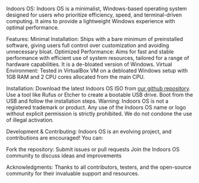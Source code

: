 Indoors OS:
Indoors OS is a minimalist, Windows-based operating system designed for users who prioritize efficiency, speed, and terminal-driven computing. It aims to provide a lightweight Windows experience with optimal performance.

Features:
Minimal Installation: Ships with a bare minimum of preinstalled software, giving users full control over customization and avoiding unnecessary bloat.
Optimized Performance: Aims for fast and stable performance with efficient use of system resources, tailored for a range of hardware capabilities. It is a de-bloated version of Windows.
Virtual Environment: Tested in VirtualBox VM on a debloated Windows setup with 1GB RAM and 2 CPU cores allocated from the main CPU.

Installation:
Download the latest Indoors OS ISO from [our github repository](https://github.com/UserofUser-s/Indoors/blob/main).
Use a tool like Rufus or Etcher to create a bootable USB drive.
Boot from the USB and follow the installation steps.
Warning: Indoors OS is not a registered trademark or product. Any use of the Indoors OS name or logo without explicit permission is strictly prohibited. We do not condone the use of illegal activation.

Development & Contributing:
Indoors OS is an evolving project, and contributions are encouraged! You can:

Fork the repository:
Submit issues or pull requests
Join the Indoors OS community to discuss ideas and improvements

Acknowledgments:
Thanks to all contributors, testers, and the open-source community for their invaluable support and resources.

